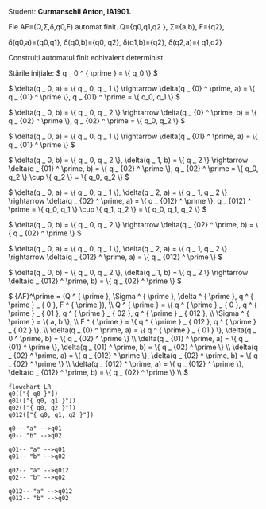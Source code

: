 Student: **Curmanschii Anton, IA1901.**


Fie  AF=(Q,Σ,δ,q0,F) automat finit. Q={q0,q1,q2 },  Σ={a,b}, F={q2}, 

δ(q0,a)={q0,q1},  δ(q0,b)={q0, q2},   δ(q1,b)={q2}, δ(q2,a)={ q1,q2} 

Construiți automatul finit echivalent determinist.


Stările inițiale:
$ q _ 0 ^ { \prime } = \\{ q_0 \\} $

$
\delta(q _ 0, a) = \\{ q _ 0, q _ 1 \\} \rightarrow 
\delta(q _ {0} ^ \prime, a) = \\{ q _ {01} ^ \prime \\}, q _ {01} ^ \prime = \\{ q_0, q_1 \\}
$

$
\delta(q _ 0, b) = \\{ q _ 0, q _ 2 \\} \rightarrow 
\delta(q _ {0} ^ \prime, b) = \\{ q _ {02} ^ \prime \\}, q _ {02} ^ \prime = \\{ q_0, q_2 \\}
$

$
\delta(q _ 0, a) = \\{ q _ 0, q _ 1 \\} \rightarrow 
\delta(q _ {01} ^ \prime, a) = \\{ q _ {01} ^ \prime \\}
$

$
\delta(q _ 0, b) = \\{ q _ 0, q _ 2 \\}, \delta(q _ 1, b) = \\{ q _ 2 \\} \rightarrow 
\delta(q _ {01} ^ \prime, b) = \\{ q _ {02} ^ \prime \\}, q _ {02} ^ \prime = \\{ q_0, q_2 \\} \cup \\{ q_2 \\} = \\{ q_0, q_2 \\}
$


$
\delta(q _ 0, a) = \\{ q _ 0, q _ 1 \\}, \delta(q _ 2, a) = \\{ q _ 1, q _ 2 \\} \rightarrow 
\delta(q _ {02} ^ \prime, a) = \\{ q _ {012} ^ \prime \\}, q _ {012} ^ \prime = \\{ q_0, q_1 \\} \cup \\{ q_1, q_2 \\} = \\{ q_0, q_1, q_2 \\}
$

$
\delta(q _ 0, b) = \\{ q _ 0, q _ 2 \\} \rightarrow 
\delta(q _ {02} ^ \prime, b) = \\{ q _ {02} ^ \prime \\}
$


$
\delta(q _ 0, a) = \\{ q _ 0, q _ 1 \\}, \delta(q _ 2, a) = \\{ q _ 1, q _ 2 \\} \rightarrow 
\delta(q _ {012} ^ \prime, a) = \\{ q _ {012} ^ \prime \\}
$

$
\delta(q _ 0, b) = \\{ q _ 0, q _ 2 \\}, \delta(q _ 1, b) = \\{ q _ 2 \\} \rightarrow 
\delta(q _ {012} ^ \prime, b) = \\{ q _ {02} ^ \prime \\}
$


$ 
{AF}^\prime = (Q ^ { \prime }, \Sigma ^ { \prime }, \delta ^ { \prime }, q ^ { \prime } _ { 0 }, F ^ { \prime }),     \\\\
Q ^ { \prime } = \\{ q ^ { \prime } _ { 0 }, q ^ { \prime } _ { 01 }, q ^ { \prime } _ { 02 }, q ^ { \prime } _ { 012 }, \\\\
\Sigma ^ { \prime } = \\{ a, b \\},         \\\\
F ^ { \prime } = \\{ q ^ { \prime } _ { 012 }, q ^ { \prime } _ { 02 } \\},  \\\\
\delta(q _ {0} ^ \prime, a) = \\{ q ^ { \prime } _ { 01 } \\}, \delta(q _ 0 ^ \prime, b) = \\{ q _ {02} ^ \prime \\} \\\\
\delta(q _ {01} ^ \prime, a) =  \\{ q _ {01} ^ \prime \\}, \delta(q _ {01} ^ \prime, b) = \\{ q _ {02} ^ \prime \\} \\\\
\delta(q _ {02} ^ \prime, a) =  \\{ q _ {012} ^ \prime \\}, \delta(q _ {02} ^ \prime, b) = \\{ q _ {02} ^ \prime \\} \\\\
\delta(q _ {012} ^ \prime, a) =  \\{ q _ {012} ^ \prime \\}, \delta(q _ {012} ^ \prime, b) = \\{ q _ {02} ^ \prime \\} \\\\
$


```mermaid
flowchart LR
q0(["{ q0 }"])
q01(["{ q0, q1 }"])
q02(["{ q0, q2 }"])
q012(["{ q0, q1, q2 }"])

q0-- "a" -->q01
q0-- "b" -->q02

q01-- "a" -->q01
q01-- "b" -->q02

q02-- "a" -->q012
q02-- "b" -->q02

q012-- "a" -->q012
q012-- "b" -->q02
```
